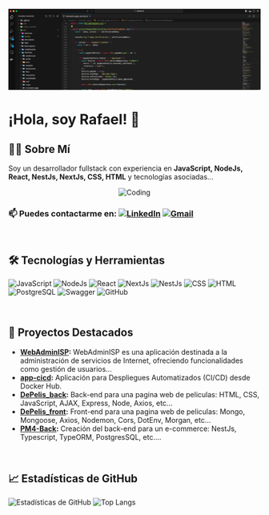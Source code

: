 ![Banner](https://github.com/rvh2776/rvh2776/blob/main/Banner.png)

# ¡Hola, soy Rafael! 👋

## 👨‍💻 Sobre Mí
Soy un desarrollador fullstack con experiencia en **JavaScript, NodeJs, React, NestJs, NextJs, CSS, HTML** y tecnologías asociadas...

<div align="center">
  <img src="https://media.giphy.com/media/f3iwJFOVOwuy7K6FFw/giphy.gif" alt="Coding" width="400"/>
</div>

### 📫 Puedes contactarme en: [![LinkedIn](https://img.shields.io/badge/LinkedIn-blue?logo=linkedin&logoColor=white)](https://www.linkedin.com/in/rafael-v-h-25a928165/) [![Gmail](https://img.shields.io/badge/Email-red?logo=gmail&logoColor=white)](mailto:rafael.vh@gmail.com)

<br>

## 🛠️ Tecnologías y Herramientas
![JavaScript](https://img.shields.io/badge/-JavaScript-F7DF1E?logo=javascript&logoColor=black&style=flat-square)
![NodeJs](https://img.shields.io/badge/-NodeJs-339933?logo=node.js&logoColor=white&style=flat-square)
![React](https://img.shields.io/badge/-React-61DAFB?logo=react&logoColor=black&style=flat-square)
![NextJs](https://img.shields.io/badge/-NextJs-000000?logo=next.js&logoColor=white&style=flat-square)
![NestJs](https://img.shields.io/badge/-NestJs-E0234E?logo=nestjs&logoColor=white&style=flat-square)
![CSS](https://img.shields.io/badge/-CSS-1572B6?logo=css3&logoColor=white&style=flat-square)
![HTML](https://img.shields.io/badge/-HTML5-E34F26?logo=html5&logoColor=white&style=flat-square)
![PostgreSQL](https://img.shields.io/badge/-PostgreSQL-336791?logo=postgresql&logoColor=white&style=flat-square)
![Swagger](https://img.shields.io/badge/-Swagger-85EA2D?logo=swagger&logoColor=black&style=flat-square)
![GitHub](https://img.shields.io/badge/-GitHub-181717?logo=github&logoColor=white&style=flat-square)

<br>

## 🚀 Proyectos Destacados
- **[WebAdminISP](https://github.com/WebAdminISP):** WebAdminISP es una aplicación destinada a la administración de servicios de Internet, ofreciendo funcionalidades como gestión de usuarios...
- **[app-cicd](https://github.com/rvh2776/app-cicd):** Aplicación para Despliegues Automatizados (CI/CD) desde Docker Hub.
- **[DePelis_back](https://github.com/rvh2776/DePelis_back):** Back-end para una pagina web de peliculas: HTML, CSS, JavaScript, AJAX, Express, Node, Axios, etc...
- **[DePelis_front](https://github.com/rvh2776/dePelis_front):** Front-end para una pagina web de peliculas: Mongo, Mongoose, Axios, Nodemon, Cors, DotEnv, Morgan, etc...
- **[PM4-Back](https://github.com/rvh2776/PM4-Back):** Creación del back-end para un e-commerce: NestJs, Typescript, TypeORM, PostgresSQL, etc....

<br>

## 📈 Estadísticas de GitHub

![Estadísticas de GitHub](https://github-readme-stats.vercel.app/api?username=rvh2776&show_icons=true&theme=dark) ![Top Langs](https://github-readme-stats.vercel.app/api/top-langs/?username=rvh2776&layout=compact&theme=dark)

<br>



